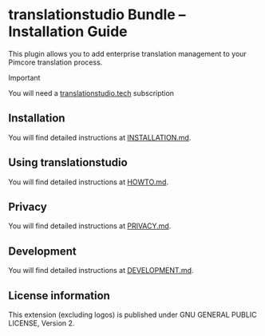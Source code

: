 # translationstudio Bundle – Installation Guide

This plugin allows you to add enterprise translation management to your Pimcore translation process. 

> [!IMPORTANT]
> You will need a [translationstudio.tech](https://translationstudio.tech) subscription


## Installation

You will find detailed instructions at [INSTALLATION.md](INSTALLATION.md).

## Using translationstudio

You will find detailed instructions at [HOWTO.md](HOWTO.md).

## Privacy

You will find detailed instructions at [PRIVACY.md](PRIVACY.md).

## Development

You will find detailed instructions at [DEVELOPMENT.md](DEVELOPMENT.md).

## License information

This extension (excluding logos) is published under GNU GENERAL PUBLIC LICENSE, Version 2.
